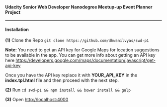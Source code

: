 #### Udacity Senior Web Developer Nanodegree Meetup-up Event Planner Project

****

#### Installation

**(1)** Clone the Repo `git clone https://github.com/dhwanilvyas/swd-p1`

**Note:** You need to get an API key for Google Maps for location suggestions to be available in the app. You can get more info about getting an API key here https://developers.google.com/maps/documentation/javascript/get-api-key

Once you have the API key replace it with **YOUR_API_KEY** in the **index.tpl.html** file and then proceed with the next step.

**(2)** Run `cd swd-p1 && npm install && bower install && gulp`

**(3)**  Open [http://localhost:4000](http://localhost:4000)
